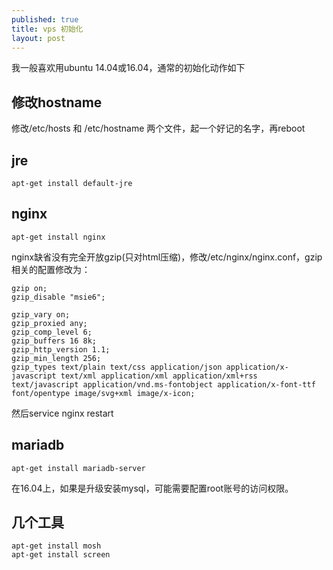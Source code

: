```yaml
---
published: true
title: vps 初始化
layout: post
---
```


我一般喜欢用ubuntu 14.04或16.04，通常的初始化动作如下

## 修改hostname
修改/etc/hosts 和 /etc/hostname 两个文件，起一个好记的名字，再reboot

## jre

```
apt-get install default-jre
```

## nginx

```
apt-get install nginx
```

nginx缺省没有完全开放gzip(只对html压缩)，修改/etc/nginx/nginx.conf，gzip相关的配置修改为：

```
gzip on;
gzip_disable "msie6";

gzip_vary on;
gzip_proxied any;
gzip_comp_level 6;
gzip_buffers 16 8k;
gzip_http_version 1.1;
gzip_min_length 256;
gzip_types text/plain text/css application/json application/x-javascript text/xml application/xml application/xml+rss text/javascript application/vnd.ms-fontobject application/x-font-ttf font/opentype image/svg+xml image/x-icon;
```

然后service nginx restart

## mariadb

```
apt-get install mariadb-server
```

在16.04上，如果是升级安装mysql，可能需要配置root账号的访问权限。

## 几个工具

```
apt-get install mosh
apt-get install screen
```
